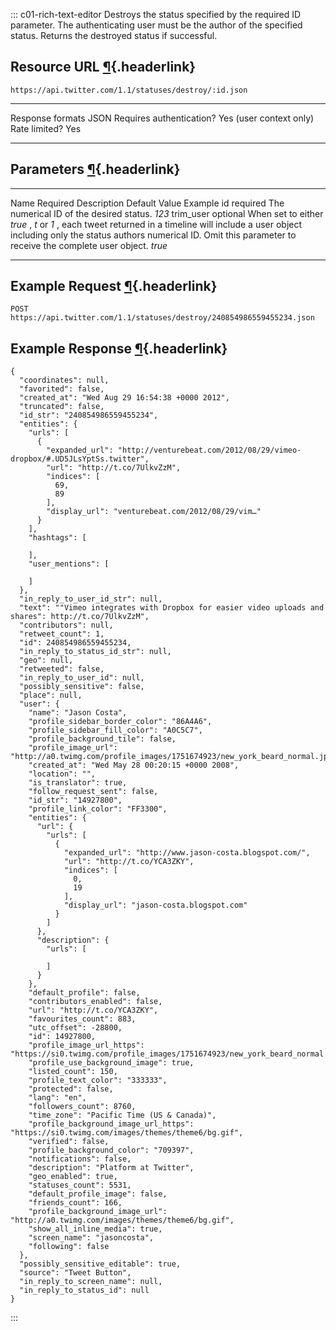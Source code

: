 <div>

::: c01-rich-text-editor
Destroys the status specified by the required ID parameter. The
authenticating user must be the author of the specified status. Returns
the destroyed status if successful.

## Resource URL [¶](#resource-url){.headerlink}

` https://api.twitter.com/1.1/statuses/destroy/:id.json `

  -------------------------- -------------------------
  Response formats           JSON
  Requires authentication?   Yes (user context only)
  Rate limited?              Yes
  -------------------------- -------------------------

## Parameters [¶](#parameters){.headerlink}

  ----------- ---------- ---------------------------------------------------------------------------------------------------------------------------------------------------------------------------------------------------------------- --------------- ---------
  Name        Required   Description                                                                                                                                                                                                      Default Value   Example
  id          required   The numerical ID of the desired status.                                                                                                                                                                                          *123*
  trim_user   optional   When set to either *true* , *t* or *1* , each tweet returned in a timeline will include a user object including only the status authors numerical ID. Omit this parameter to receive the complete user object.                   *true*
  ----------- ---------- ---------------------------------------------------------------------------------------------------------------------------------------------------------------------------------------------------------------- --------------- ---------

## Example Request [¶](#example-request){.headerlink}

` POST https://api.twitter.com/1.1/statuses/destroy/240854986559455234.json `

## Example Response [¶](#example-response){.headerlink}

    {
      "coordinates": null,
      "favorited": false,
      "created_at": "Wed Aug 29 16:54:38 +0000 2012",
      "truncated": false,
      "id_str": "240854986559455234",
      "entities": {
        "urls": [
          {
            "expanded_url": "http://venturebeat.com/2012/08/29/vimeo-dropbox/#.UD5JLsYptSs.twitter",
            "url": "http://t.co/7UlkvZzM",
            "indices": [
              69,
              89
            ],
            "display_url": "venturebeat.com/2012/08/29/vim…"
          }
        ],
        "hashtags": [

        ],
        "user_mentions": [

        ]
      },
      "in_reply_to_user_id_str": null,
      "text": ""Vimeo integrates with Dropbox for easier video uploads and shares": http://t.co/7UlkvZzM",
      "contributors": null,
      "retweet_count": 1,
      "id": 240854986559455234,
      "in_reply_to_status_id_str": null,
      "geo": null,
      "retweeted": false,
      "in_reply_to_user_id": null,
      "possibly_sensitive": false,
      "place": null,
      "user": {
        "name": "Jason Costa",
        "profile_sidebar_border_color": "86A4A6",
        "profile_sidebar_fill_color": "A0C5C7",
        "profile_background_tile": false,
        "profile_image_url": "http://a0.twimg.com/profile_images/1751674923/new_york_beard_normal.jpg",
        "created_at": "Wed May 28 00:20:15 +0000 2008",
        "location": "",
        "is_translator": true,
        "follow_request_sent": false,
        "id_str": "14927800",
        "profile_link_color": "FF3300",
        "entities": {
          "url": {
            "urls": [
              {
                "expanded_url": "http://www.jason-costa.blogspot.com/",
                "url": "http://t.co/YCA3ZKY",
                "indices": [
                  0,
                  19
                ],
                "display_url": "jason-costa.blogspot.com"
              }
            ]
          },
          "description": {
            "urls": [

            ]
          }
        },
        "default_profile": false,
        "contributors_enabled": false,
        "url": "http://t.co/YCA3ZKY",
        "favourites_count": 883,
        "utc_offset": -28800,
        "id": 14927800,
        "profile_image_url_https": "https://si0.twimg.com/profile_images/1751674923/new_york_beard_normal.jpg",
        "profile_use_background_image": true,
        "listed_count": 150,
        "profile_text_color": "333333",
        "protected": false,
        "lang": "en",
        "followers_count": 8760,
        "time_zone": "Pacific Time (US & Canada)",
        "profile_background_image_url_https": "https://si0.twimg.com/images/themes/theme6/bg.gif",
        "verified": false,
        "profile_background_color": "709397",
        "notifications": false,
        "description": "Platform at Twitter",
        "geo_enabled": true,
        "statuses_count": 5531,
        "default_profile_image": false,
        "friends_count": 166,
        "profile_background_image_url": "http://a0.twimg.com/images/themes/theme6/bg.gif",
        "show_all_inline_media": true,
        "screen_name": "jasoncosta",
        "following": false
      },
      "possibly_sensitive_editable": true,
      "source": "Tweet Button",
      "in_reply_to_screen_name": null,
      "in_reply_to_status_id": null
    }
:::

</div>
